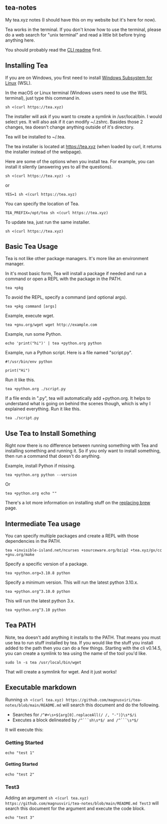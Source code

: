 ## tea-notes

My tea.xyz notes (I should have this on my website but it's here for now).

Tea works in the terminal. If you don't know how to use the terminal, please do a web search for "unix terminal" and read a little bit before trying anything here.

You should probably read the [CLI readme](https://github.com/teaxyz/cli) first.

## Installing Tea

If you are on Windows, you first need to install [Windows Subsystem for Linux](https://learn.microsoft.com/en-us/windows/wsl/about) (WSL).

In the macOS or Linux terminal (Windows users need to use the WSL terminal), just type this command in.

```
sh <(curl https://tea.xyz)
```

The installer will ask if you want to create a symlink in /usr/local/bin. I would select yes. It will also ask if it can modify ~/.zshrc. Basides those 2 changes, tea doesn't change anything outside of it's directory.

Tea will be installed to ~/.tea.

The tea installer is located at https://tea.xyz (when loaded by curl, it returns the installer instead of the webpage). 


Here are some of the options when you install tea. For example, you can install it silently (answering yes to all the questions).

	sh <(curl https://tea.xyz) -s

or

	YES=1 sh <(curl https://tea.xyz)

You can specify the location of Tea.

	TEA_PREFIX=/opt/tea sh <(curl https://tea.xyz)

To update tea, just run the same installer.

	sh <(curl https://tea.xyz)

## Basic Tea Usage

Tea is not like other package managers. It's more like an environment manager.

In it's most basic form, Tea will install a package if needed and run a command or open a REPL with the package in the PATH.

	tea +pkg

To avoid the REPL, specify a command (and optional args).

	tea +pkg command [args]

Example, execute wget.

	tea +gnu.org/wget wget http://example.com

Example, run some Python.

	echo 'print("hi")' | tea +python.org python

Example, run a Python script. Here is a file named "script.py".

```
#!/usr/bin/env python

print("Hi")
```

Run it like this.

	tea +python.org ./script.py

If a file ends in ".py", tea will automatically add +python.org. It helps to understand what is going on behind the scenes though, which is why I explained everything. Run it like this.

	tea ./script.py

## Use Tea to Install Something

Right now there is no difference between running something with Tea and installing something and running it. So if you only want to install something, then run a command that doesn't do anything.

Example, install Python if missing.

	tea +python.org python --version

Or 

	tea +python.org echo ""

There's a lot more information on installing stuff on the [replacing brew](https://github.com/magnusviri/tea-notes/blob/main/replacing-brew.md) page.

## Intermediate Tea usage

You can specify multiple packages and create a REPL with those dependencies in the PATH.

	tea +invisible-island.net/ncurses +sourceware.org/bzip2 +tea.xyz/gx/cc +gnu.org/make

Specify a specific version of a package.

	tea +python.org=3.10.8 python

Specify a minimum version. This will run the latest python 3.10.x.

	tea +python.org^3.10.0 python

This will run the latest python 3.x.

	tea +python.org^3.10 python

## Tea PATH

Note, tea doesn't add anything it installs to the PATH. That means you must use tea to run stuff installed by tea. If you would like the stuff you install added to the path then you can do a few things. Starting with the cli v0.14.5, you can create a symlink to tea using the name of the tool you'd like.

```
sudo ln -s tea /usr/local/bin/wget
```

That will create a symnlink for wget. And it just works!

## Executable markdown

Running `sh <(curl tea.xyz) https://github.com/magnusviri/tea-notes/blob/main/README.md` will search this document and do the following.

- Searches for `/^#+\s+${arg[0].replaceAll(/ /, "-")}\s*$/i`
- Executes a block delineated by `/^```sh\s*$/ and /^```\s*$/`

It will execute this:

### Getting Started

```
echo "test 1"
```

#### Getting Started

```
echo "test 2"
```

### Test3

Adding an argument `sh <(curl tea.xyz) https://github.com/magnusviri/tea-notes/blob/main/README.md Test3` will search this document for the argument and execute the code block.

```
echo "test 3"
```
